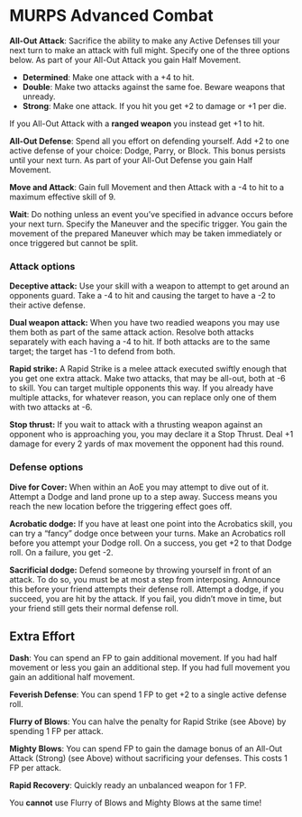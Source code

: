 # MURPS Advanced Combat
**All-Out Attack**: Sacrifice the ability to make any Active Defenses till your next turn to make an attack with full might. Specify one of the three options below. As part of your All-Out Attack you gain Half Movement.
- **Determined**: Make one attack with a +4 to hit. 
- **Double**: Make two attacks against the same foe. Beware weapons that unready.
- **Strong**: Make one attack. If you hit you get +2 to damage or +1 per die.

If you All-Out Attack with a **ranged weapon** you instead get +1 to hit.

**All-Out Defense**: Spend all you effort on defending yourself. Add +2 to one active defense of your choice: Dodge, Parry, or Block. This bonus persists until your next turn.
As part of your All-Out Defense you gain Half Movement.

**Move and Attack**: Gain full Movement and then Attack with a -4 to hit to a maximum effective skill of 9.

**Wait**: Do nothing unless an event you’ve specified in advance occurs before your next turn. Specify the Maneuver and the specific trigger. You gain the movement of the prepared Maneuver which may be taken immediately or once triggered but cannot be split.
### Attack options
**Deceptive attack:** Use your skill with a weapon to attempt to get around an opponents guard. Take a -4 to hit and causing the target to have a -2 to their active defense.

**Dual weapon attack:** When you have two readied weapons you may use them both as part of the same attack action. Resolve both attacks separately with each having a -4 to hit. If both attacks are to the same target; the target has -1 to defend from both.

**Rapid strike:** A Rapid Strike is a melee attack executed swiftly enough that you get one extra attack. Make two attacks, that may be all-out, both at -6 to skill. You can target multiple opponents this way. If you already have multiple attacks, for whatever reason, you can replace only one of them with two attacks at -6.

**Stop thrust:** If you wait to attack with a thrusting weapon against an opponent who is approaching you, you may declare it a Stop Thrust. Deal +1 damage for every 2 yards of max movement the opponent had this round.
### Defense options
**Dive for Cover:** When within an AoE you may attempt to dive out of it. Attempt a Dodge and land prone up to a step away. Success means you reach the new location before the triggering effect goes off.

**Acrobatic dodge:** If you have at least one point into the Acrobatics skill, you can try a “fancy” dodge once between your turns. Make an Acrobatics roll before you attempt your Dodge roll. On a success, you get +2 to that Dodge roll. On a failure, you get -2.

**Sacrificial dodge:** Defend someone by throwing yourself in front of an attack. To do so, you must be at most a step from interposing. Announce this before your friend attempts their defense roll. Attempt a dodge, if you succeed, you are hit by the attack. If you fail, you didn’t move in time, but your friend still gets their normal defense roll.
## Extra Effort
**Dash**: You can spend an FP to gain additional movement. If you had half movement or less you gain an additional step. If you had full movement you gain an additional half movement.

**Feverish Defense**: You can spend 1 FP to get +2 to a single active defense roll.

**Flurry of Blows**: You can halve the penalty for Rapid Strike (see Above) by spending 1 FP per attack.

**Mighty Blows**: You can spend FP to gain the damage bonus of an All-Out Attack (Strong) (see Above) without sacrificing your defenses. This costs 1 FP per attack.

**Rapid Recovery**: Quickly ready an unbalanced weapon for 1 FP. 

You **cannot** use Flurry of Blows and Mighty Blows at the same time!
